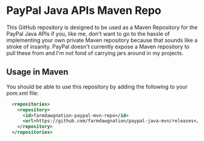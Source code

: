 # PayPal Java APIs Maven Repo

This GitHub repository is designed to be used as a Maven Repository for the
PayPal Java APIs if you, like me, don't want to go to the hassle of implementing
your own private Maven repository because that sounds like a stroke of insanity.
PayPal doesn't currently expose a Maven repository to pull these from and I'm not
fond of carrying jars around in my projects.

## Usage in Maven

You should be able to use this repository by adding the following to your pom.xml
file:

```xml
  <repositories>
    <repository>
      <id>farmdawgnation-paypal-mvn-repo</id>
      <url>https://github.com/farmdawgnation/paypal-java-mvn/releases</url>
    </repository>
  </repositories>
```
